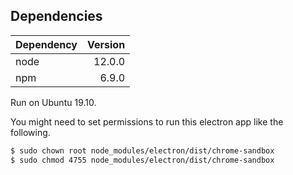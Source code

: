 ## Dependencies

| Dependency | Version |
|:----|----:|
| node | 12.0.0 |
| npm | 6.9.0 |

Run on Ubuntu 19.10.

You might need to set permissions to run this electron app like the following.

```bash
$ sudo chown root node_modules/electron/dist/chrome-sandbox
$ sudo chmod 4755 node_modules/electron/dist/chrome-sandbox
```